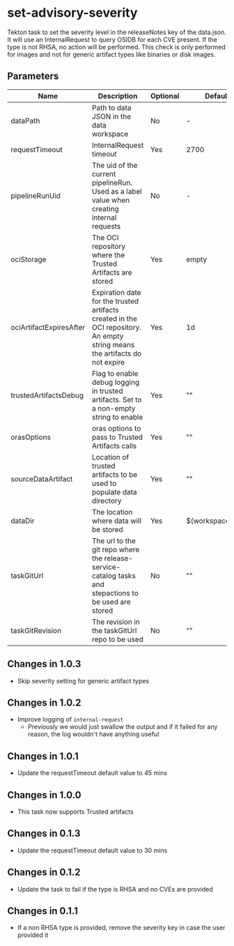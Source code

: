 # set-advisory-severity

Tekton task to set the severity level in the releaseNotes key of the data.json. It will use an InternalRequest to query
OSIDB for each CVE present. If the type is not RHSA, no action will be performed. This check is only performed for
images and not for generic artifact types like binaries or disk images.

## Parameters

| Name                    | Description                                                                                                                | Optional | Default value           |
| ----------------------- | -------------------------------------------------------------------------------------------------------------------------- | -------- | ----------------------- |
| dataPath                | Path to data JSON in the data workspace                                                                                    | No       | -                       |
| requestTimeout          | InternalRequest timeout                                                                                                    | Yes      | 2700                    |
| pipelineRunUid          | The uid of the current pipelineRun. Used as a label value when creating internal requests                                  | No       | -                       |
| ociStorage              | The OCI repository where the Trusted Artifacts are stored                                                                  | Yes      | empty                   |
| ociArtifactExpiresAfter | Expiration date for the trusted artifacts created in the OCI repository. An empty string means the artifacts do not expire | Yes      | 1d                      |
| trustedArtifactsDebug   | Flag to enable debug logging in trusted artifacts. Set to a non-empty string to enable                                     | Yes      | ""                      |
| orasOptions             | oras options to pass to Trusted Artifacts calls                                                                            | Yes      | ""                      |
| sourceDataArtifact      | Location of trusted artifacts to be used to populate data directory                                                        | Yes      | ""                      |
| dataDir                 | The location where data will be stored                                                                                     | Yes      | $(workspaces.data.path) |
| taskGitUrl              | The url to the git repo where the release-service-catalog tasks and stepactions to be used are stored                      | No       | ""                      |
| taskGitRevision         | The revision in the taskGitUrl repo to be used                                                                             | No       | ""                      |

## Changes in 1.0.3
* Skip severity setting for generic artifact types

## Changes in 1.0.2
* Improve logging of `internal-request`
  * Previously we would just swallow the output and if it failed for any reason, the log wouldn't have anything useful

## Changes in 1.0.1
* Update the requestTimeout default value to 45 mins

## Changes in 1.0.0
* This task now supports Trusted artifacts

## Changes in 0.1.3
* Update the requestTimeout default value to 30 mins

## Changes in 0.1.2
* Update the task to fail if the type is RHSA and no CVEs are provided

## Changes in 0.1.1
* If a non RHSA type is provided, remove the severity key in case the user provided it
